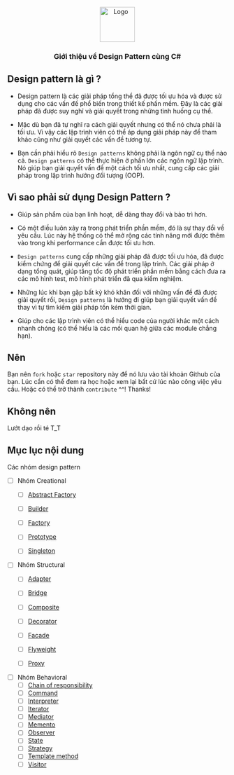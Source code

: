 <!-- PROJECT LOGO -->
<br />
<div align="center">
  <a href="https://github.com/othneildrew/Best-README-Template">
    <img src="images/logo.png" alt="Logo" width="80" height="80">
  </a>
  <h3 align="center">Giới thiệu về Design Pattern cùng C#</h3>
</div>

## Design pattern là gì ?
- Design pattern là các giải pháp tổng thể đã được tối ưu hóa và được sử dụng cho các vấn đề phổ biến trong thiết kế phần mềm. Đây là các giải pháp đã được suy nghĩ và giải quyết trong những tình huống cụ thể.

- Mặc dù bạn đã tự nghĩ ra cách giải quyết nhưng có thể nó chưa phải là tối ưu. Vì vậy các lập trình viên có thể áp dụng giải pháp này để tham khảo cũng như giải quyết các vấn đề tương tự.

- Bạn cần phải hiểu rõ `Design patterns` không phải là ngôn ngữ cụ thể nào cả. `Design patterns` có thể thực hiện ở phần lớn các ngôn ngữ lập trình. Nó giúp bạn giải quyết vấn đề một cách tối ưu nhất, cung cấp các giải pháp trong lập trình hướng đối tượng (OOP).

## Vì sao phải sử dụng Design Pattern ?
- Giúp sản phẩm của bạn linh hoạt, dễ dàng thay đổi và bảo trì hơn.

- Có một điều luôn xảy ra trong phát triển phần mềm, đó là sự thay đổi về yêu cầu. Lúc này hệ thống có thể mở rộng các tính năng mới được thêm vào trong khi performance cần được tối ưu hơn.

- `Design patterns` cung cấp những giải pháp đã được tối ưu hóa, đã được kiểm chứng để giải quyết các vấn đề trong lập trình. Các giải pháp ở dạng tổng quát, giúp tăng tốc độ phát triển phần mềm bằng cách đưa ra các mô hình test, mô hình phát triển đã qua kiểm nghiệm.

- Những lúc khi bạn gặp bất kỳ khó khăn đối với những vấn đề đã được giải quyết rồi, `Design patterns` là hướng đi giúp bạn giải quyết vấn đề thay vì tự tìm kiếm giải pháp tốn kém thời gian.

- Giúp cho các lập trình viên có thể hiểu code của người khác một cách nhanh chóng (có thể hiểu là các mối quan hệ giữa các module chẳng hạn).

## Nên
Bạn nên `fork` hoặc `star` repository này để nó lưu vào tài khoản Github của bạn. Lúc cần có thể đem ra học hoặc xem lại bất cứ lúc nào công việc yêu cầu.
Hoặc có thể trở thành `contribute` ^^!
Thanks!

## Không nên
Lướt dạo rồi té T_T


## Mục lục nội dung
Các nhóm design pattern
- [ ] Nhóm Creational
    - [ ] <a href="#usage">Abstract Factory</a>
    - [ ] <a href="#usage">Builder</a>
    - [ ] <a href="#usage">Factory</a>
    - [ ] <a href="#usage">Prototype</a>
    - [ ] <a href="#usage">Singleton</a>


- [ ] Nhóm Structural
    - [ ] <a href="#usage">Adapter</a>
    - [ ] <a href="#usage">Bridge</a>
    - [ ] <a href="#usage">Composite</a>
    - [ ] <a href="#usage">Decorator</a>
    - [ ] <a href="#usage">Facade</a>
    - [ ] <a href="#usage">Flyweight</a>
    - [ ] <a href="#usage">Proxy</a>


- [ ] Nhóm Behavioral
    - [ ] <a href="#usage">Chain of responsibility</a>
    - [ ] <a href="#usage">Command</a>
    - [ ] <a href="#usage">Interpreter</a>
    - [ ] <a href="#usage">Iterator</a>
    - [ ] <a href="#usage">Mediator</a>
    - [ ] <a href="#usage">Memento</a>
    - [ ] <a href="#usage">Observer</a>
    - [ ] <a href="#usage">State</a>
    - [ ] <a href="#usage">Strategy</a>
    - [ ] <a href="#usage">Template method</a>
    - [ ] <a href="#usage">Visitor</a>
